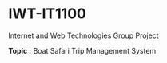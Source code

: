 # IWT-IT1100
Internet and Web Technologies Group Project

**Topic :** Boat Safari Trip Management System
